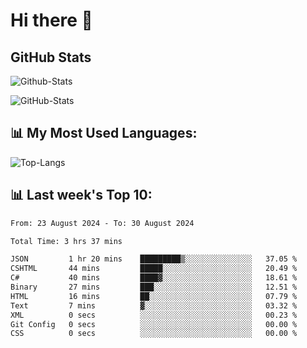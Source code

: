 # Hi there 👋

## GitHub Stats
![Github-Stats](https://github-readme-stats-sigma-five.vercel.app/api?username=ltorson&show_icons=true&theme=radical&count_private=true&show=reviews,discussions_started,discussions_answered,prs_merged,prs_merged_percentage)

![GitHub-Stats](https://github-readme-stats.vercel.app/api/wakatime?username=LeeTorson&theme=synthwave&size_weight=0.5&count_weight=0.5&title_color=36F9F6&langs_count=10&count_private=true)

## 📊 My Most Used Languages:
![Top-Langs](https://github-readme-stats-sigma-five.vercel.app/api/top-langs/?username=LTorson&layout=compact&langs_count=10)


## 📊 Last week's Top 10:
<!--START_SECTION:waka-->

```txt
From: 23 August 2024 - To: 30 August 2024

Total Time: 3 hrs 37 mins

JSON         1 hr 20 mins    █████████▒░░░░░░░░░░░░░░░   37.05 %
CSHTML       44 mins         █████░░░░░░░░░░░░░░░░░░░░   20.49 %
C#           40 mins         ████▓░░░░░░░░░░░░░░░░░░░░   18.61 %
Binary       27 mins         ███░░░░░░░░░░░░░░░░░░░░░░   12.51 %
HTML         16 mins         ██░░░░░░░░░░░░░░░░░░░░░░░   07.79 %
Text         7 mins          ▓░░░░░░░░░░░░░░░░░░░░░░░░   03.32 %
XML          0 secs          ░░░░░░░░░░░░░░░░░░░░░░░░░   00.23 %
Git Config   0 secs          ░░░░░░░░░░░░░░░░░░░░░░░░░   00.00 %
CSS          0 secs          ░░░░░░░░░░░░░░░░░░░░░░░░░   00.00 %
```

<!--END_SECTION:waka-->
